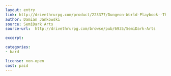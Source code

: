 ```yaml
---
layout: entry
link: http://drivethrurpg.com/product/223377/Dungeon-World-Playbook--The-Master-Chronicler
author: Damian Jankowski
source: SemiDark Arts
source-url:  http://drivethrurpg.com/browse/pub/6935/SemiDark-Arts

excerpt:

categories:
- bard

license: non-open
cost: paid
---
```

